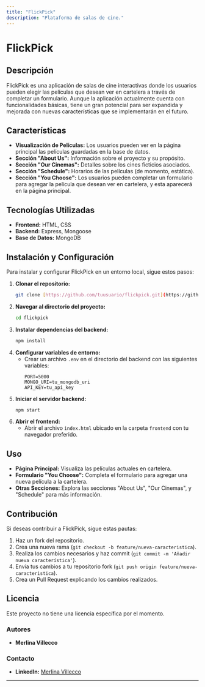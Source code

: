 ```yaml
---
title: "FlickPick"
description: "Plataforma de salas de cine."
---
```


# FlickPick

## Descripción
FlickPick es una aplicación de salas de cine interactivas donde los usuarios pueden elegir las películas que desean ver en cartelera a través de completar un formulario. Aunque la aplicación actualmente cuenta con funcionalidades básicas, tiene un gran potencial para ser expandida y mejorada con nuevas características que se implementarán en el futuro.

## Características
- **Visualización de Películas:** Los usuarios pueden ver en la página principal las películas guardadas en la base de datos.
- **Sección "About Us":** Información sobre el proyecto y su propósito.
- **Sección "Our Cinemas":** Detalles sobre los cines ficticios asociados.
- **Sección "Schedule":** Horarios de las películas (de momento, estática).
- **Sección "You Choose":** Los usuarios pueden completar un formulario para agregar la película que desean ver en cartelera, y esta aparecerá en la página principal.

## Tecnologías Utilizadas
- **Frontend:** HTML, CSS
- **Backend:** Express, Mongoose
- **Base de Datos:** MongoDB

## Instalación y Configuración
Para instalar y configurar FlickPick en un entorno local, sigue estos pasos:

1. **Clonar el repositorio:**
   ```bash
   git clone [https://github.com/tuusuario/flickpick.git](https://github.com/euphoricdesign/FlickPick-CinemaApp.git)
   ```
2. **Navegar al directorio del proyecto:**
   ```bash
   cd flickpick
   ```
3. **Instalar dependencias del backend:**
   ```bash
   npm install
   ```
4. **Configurar variables de entorno:**
   - Crear un archivo `.env` en el directorio del backend con las siguientes variables:
     ```plaintext
     PORT=5000
     MONGO_URI=tu_mongodb_uri
     API_KEY=tu_api_key
     ```
5. **Iniciar el servidor backend:**
   ```bash
   npm start
   ```
6. **Abrir el frontend:**
   - Abrir el archivo `index.html` ubicado en la carpeta `frontend` con tu navegador preferido.

## Uso
- **Página Principal:** Visualiza las películas actuales en cartelera.
- **Formulario "You Choose":** Completa el formulario para agregar una nueva película a la cartelera.
- **Otras Secciones:** Explora las secciones "About Us", "Our Cinemas", y "Schedule" para más información.

## Contribución
Si deseas contribuir a FlickPick, sigue estas pautas:
1. Haz un fork del repositorio.
2. Crea una nueva rama (`git checkout -b feature/nueva-caracteristica`).
3. Realiza los cambios necesarios y haz commit (`git commit -m 'Añadir nueva característica'`).
4. Envía tus cambios a tu repositorio fork (`git push origin feature/nueva-caracteristica`).
5. Crea un Pull Request explicando los cambios realizados.

## Licencia
Este proyecto no tiene una licencia específica por el momento.

### Autores

- **Merlina Villecco**

### Contacto

- **LinkedIn:** [Merlina Villecco](https://www.linkedin.com/in/merlina-villecco-64149a214/)

---

